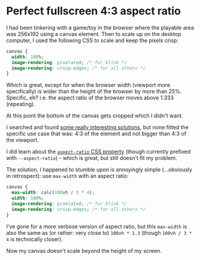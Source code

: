 # Perfect fullscreen 4:3 aspect ratio

I had been tinkering with a game/toy in the browser where the playable area was 256x192 using a canvas element. Then to scale up on the desktop computer, I used the following CSS to scale and keep the pixels crisp:

```css
canvas {
  width: 100%;
  image-rendering: pixelated; /* for blink */
  image-rendering: crisp-edges; /* for all others */
}
```

Which is great, except for when the browser width (viewport more specifically) is wider than the height of the browser by more than 25%. Specific, eh? i.e. the aspect ratio of the browser moves above 1.333 (repeating).

At this point the bottom of the canvas gets cropped which I didn't want.

I searched and found [some really interesting solutions](https://css-tricks.com/aspect-ratio-boxes/), but none fitted the specific use case that was: 4:3 of the element and not bigger than 4:3 of the viewport.

I did learn about the [`aspect-ratio` CSS property](https://developer.mozilla.org/en-US/docs/Web/CSS/aspect-ratio) (though currently prefixed with `--aspect-ratio`) - which is great, but still doesn't fit my problem.

The solution, I happened to stumble upon is annoyingly simple (…obviously in retrospect): use `max-width` with an aspect ratio:

```css
canvas {
  max-width: calc(100vh / 3 * 4);
  width: 100%;
  image-rendering: pixelated; /* for blink */
  image-rendering: crisp-edges; /* for all others */
}
```

I've gone for a more verbose version of aspect ratio, but this `max-width` is also the same as (or rather: very close to) `100vh * 1.3` (though `100vh / 3 * 4` is technically closer).

Now my canvas doesn't scale beyond the height of my screen.
